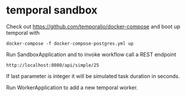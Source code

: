 # temporal sandbox

Check out https://github.com/temporalio/docker-compose and boot up temporal with

```
docker-compose -f docker-compose-postgres.yml up
```

Run SandboxApplication and to invoke workflow call a REST endpoint 
```
http://localhost:8080/api/simple/25
```
If last parameter is integer it will be simulated task duration in seconds.

Run WorkerApplication to add a new temporal worker.
